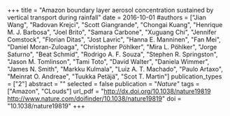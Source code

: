 +++
title = "Amazon boundary layer aerosol concentration sustained by vertical transport during rainfall"
date = 2016-10-01
#authors = ["Jian Wang", "Radovan Krejci", "Scott Giangrande", "Chongai Kuang", "Henrique M. J. Barbosa", "Joel Brito", "Samara Carbone", "Xuguang Chi", "Jennifer Comstock", "Florian Ditas", "Jost Lavric", "Hanna E. Manninen", "Fan Mei", "Daniel Moran-Zuloaga", "Christopher Pöhlker", "Mira L. Pöhlker", "Jorge Saturno", "Beat Schmid", "Rodrigo A. F. Souza", "Stephen R. Springston", "Jason M. Tomlinson", "Tami Toto", "David Walter", "Daniela Wimmer", "James N. Smith", "Markku Kulmala", "Luiz A. T. Machado", "Paulo Artaxo", "Meinrat O. Andreae", "Tuukka Petäjä", "Scot T. Martin"]
publication_types = ["2"]
abstract = ""
selected = false
publication = "*Nature*"
tags = ["Amazon", "CLouds"]
url_pdf = "http://dx.doi.org/10.1038/nature19819 http://www.nature.com/doifinder/10.1038/nature19819"
doi = "10.1038/nature19819"
+++
